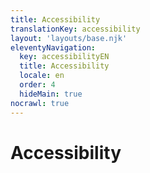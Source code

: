 ```yaml
---
title: Accessibility
translationKey: accessibility
layout: 'layouts/base.njk'
eleventyNavigation:
  key: accessibilityEN
  title: Accessibility
  locale: en
  order: 4
  hideMain: true
nocrawl: true
---
```


# Accessibility
